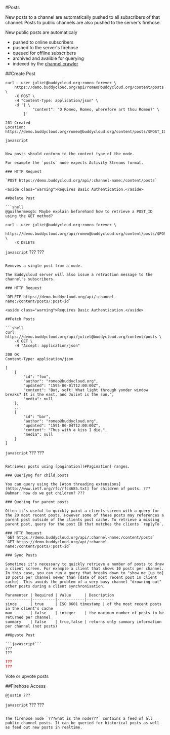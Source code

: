 #Posts

New posts to a channel are automatically pushed to all subscribers of that channel. Posts to public channels are also pushed to the server's firehose. 

New public posts are automaticaly
* pushed to online subscribers
* pushed to the server's firehose
* queued for offline subscribers
* archived and avalible for querying
* indexed by the [channel crawler](https://github.com/buddycloud/channel-directory)

##Create Post

```shell
curl --user juliet@buddycloud.org:romeo-forever \
    https://demo.buddycloud.org/api/romeo@buddycloud.org/content/posts \
    -X POST \
    -H "Content-Type: application/json" \
    -d '{ \
            "content": "O Romeo, Romeo, wherefore art thou Romeo?" \
        }'
```

```shell
201 Created
Location: https://demo.buddycloud.org/romeo@buddycloud.org/content/posts/$POST_ID
```

```javascript```

```

New posts should conform to the content type of the node. 

For example the `posts` node expects Activity Streams format.

### HTTP Request

`POST https://demo.buddycloud.org/api/:channel-name:/content/posts`

<aside class="warning">Requires Basic Authentication.</aside>

##Delete Post

```shell
@guilhermesgb: Maybe explain beforehand how to retrieve a POST_ID using the GET method?

curl --user juliet@buddycloud.org:romeo-forever \
    https://demo.buddycloud.org/api/romeo@buddycloud.org/content/posts/$POST_ID \
    -X DELETE
```

```javascript```
???
???
```

Removes a single post from a node. 

The Buddycloud server will also issue a retraction message to the channel's subscribers.

### HTTP Request

`DELETE https://demo.buddycloud.org/api/:channel-name:/content/posts/:post-id`

<aside class="warning">Requires Basic Authentication.</aside>

##Fetch Posts

```shell
curl https://demo.buddycloud.org/api/juliet@buddycloud.org/content/posts \
    -X GET \
    -H "Accept: application/json"
```

```shell
200 OK
Content-Type: application/json

[
    {
        "id": "foo",
        "author": "romeo@buddycloud.org",
        "updated": "1595-06-01T12:00:00Z",
        "content": "But, soft! What light through yonder window breaks? It is the east, and Juliet is the sun.",
        "media": null
    },
    ...
    {
        "id": "bar",
        "author": "romeo@buddycloud.org",
        "updated": "1591-06-04T12:00:00Z",
        "content": "Thus with a kiss I die.",
        "media": null
    }
]
```

```javascript```
???
???
```

Retrieves posts using [pagination](#Pagination) ranges.

### Queriyng for child posts

You can query using the [Atom threading extensions](http://www.ietf.org/rfc/rfc4685.txt] for children of posts. ???@abmar: how do we get children? ???

### Quering for parent posts

Often it's useful to quickly paint a clients screen with a query for the 20 most recent posts. However some of these posts may references a parent post outside of the clients post cache. To retrieve a missing parent post, query for the post ID that matches the clients `replyTo`.

### HTTP Request
`GET https://demo.buddycloud.org/api/:channel-name:/content/posts`
`GET https://demo.buddycloud.org/api/:channel-name:/content/posts/:post-id`

### Sync Posts

Sometimes it's necessary to quickly retrieve a number of posts to draw a client screen. For example a client that shows 10 posts per channel. In this case, you can run a query that breaks down to "show me [up to] 10 posts per channel newer than [date of most recent post in client cache]. This avoids the problem of a very busy channel "drowning out" other posts during a client synchronisation.

Paramenter | Required | Value      | Description
-----------|----------|------------|------------
since      | true     | ISO 8601 timestamp | of the most recent posts in the client's cache
max        | false    | integer    | the maximum number of posts to be returned per channel
summary    | false    | true,false | returns only summary information per channel (not posts)

##Upvote Post

```javascript```
???
???
```

```json
???
???
```

Vote or upvote posts

##Firehose Access

```shell
@justin ???
```

```javascript```
???
???
```

The firehose node `???what is the node???` contains a feed of all public channel posts. It can be queried for historical posts as well as feed out new posts in realtime.
